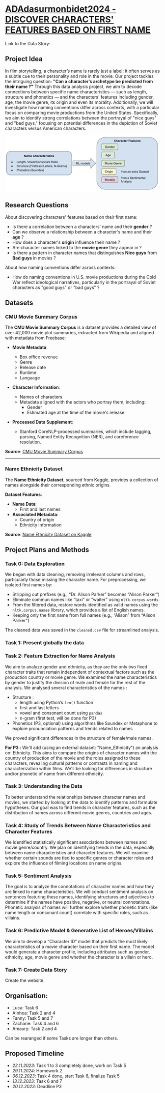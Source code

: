 # [ADAdasurmonbidet2024 - DISCOVER CHARACTERS' FEATURES BASED ON FIRST NAME](https://fannymissillier.github.io)

Link to the Data Story: 

## Project Idea
In film storytelling, a character’s name is rarely just a label; it often serves as a subtle cue to their personality and role in the movie. Our project tackles the intriguing question: **"Can a character’s archetype be predicted from their name ?"** Through this data analysis project, we aim to decode connections between specific name characteristics — such as length, structure and phonetics — and the characters' features including gender, age, the movie genre, its origin and even its morality. Additionally, we will investigate how naming conventions differ across contexts, with a particular focus on comparing movie productions from the United States. Specifically, we aim to identify strong correlations between the portrayal of "nice guys" and "bad guys," focusing on potential differences in the depiction of Soviet characters versus American characters.

![Names' Features](data/Image/intro.png)

## Research Questions

About discovering characters' features based on their first name: 
- Is there a correlation between a characters' name and their **gender** ?  
- Can we observe a relationship between a character's name and their **age** ?  
- How does a character's **origin** influence their name ?  
- Are character names linked to the **movie genre** they appear in ?  
- Is there a pattern in character names that distinguishes **Nice guys** from **Bad guys** in movies ?  

About how naming conventions differ across contexts: 
- How do naming conventions in U.S. movie productions during the Cold War reflect ideological narratives, particularly in the portrayal of Soviet characters as "good guys" or "bad guys" ?  


## Datasets

### CMU Movie Summary Corpus
The **CMU Movie Summary Corpus** is a dataset provides a detailed view of over 42,000 movie plot summaries, extracted from Wikipedia and aligned with metadata from Freebase:

- **Movie Metadata**:
  - Box office revenue
  - Genre
  - Release date
  - Runtime
  - Language

- **Character Information**:
  - Names of characters
  - Metadata aligned with the actors who portray them, including:
    - Gender
    - Estimated age at the time of the movie's release

- **Processed Data Supplement**:
  - Stanford CoreNLP-processed summaries, which include tagging, parsing, Named Entity Recognition (NER), and coreference resolution.

**Source**: [CMU Movie Summary Corpus](http://www.cs.cmu.edu/~ark/personas/)

---

### Name Ethnicity Dataset
The **Name Ethnicity Dataset**, sourced from Kaggle, provides a collection of names alongside their corresponding ethnic origins. 

**Dataset Features**:
- **Name Data**:
  - First and last names
- **Associated Metadata**:
  - Country of origin
  - Ethnicity information

**Source**: [Name Ethnicity Dataset on Kaggle](https://www.kaggle.com/datasets/tommylariccia/name-ethnicity-data)



## Project Plans and Methods

### Task 0: Data Exploration
We began with data cleaning, removing irrelevant columns and rows, particularly those missing the character name. For preprocessing, we isolated first names by:
- Stripping out prefixes (e.g., “Dr. Alison Parker” becomes “Alison Parker”)
- Eliminate commun names like “taxi” or “waiter” using `nltk.corpus.words`. 
- From the filtered data, restore words identified as valid names using the `nltk.corpus.names` library, which provides a list of English names. 
- Keeping only the first name from full names (e.g., “Alison” from “Alison Parker")

The cleaned data was saved in the `cleaned.csv` file for streamlined analysis.

### Task 1: Present globally the data

### Task 2: Feature Extraction for Name Analysis
We aim to analyze gender and ethnicity, as they are the only two fixed character traits that remain independent of contextual factors such as the production country or movie genre.
We examined the name characteristics by gender to justify the division of male and female for the rest of the analysis. We analysed several characteristics of the names :
- Structure : 
    - length using Python’s `len()` function
    - first and last letters
    - vowel and consonant count using `pandas`
    - n-gram (first test, will be done for P3)
- Phonetics (P3, optional) using algorithms like Soundex or Metaphone to explore pronunciation patterns and trends related to names

We proved significant differences in the structure of female/male names.

**For P3 :** We'll add (using an external dataset: "Name_Ethnicity") an analysis on: Ethnicity. This aims to compare the origins of character names with the country of production of the movie and the roles assigned to these characters, revealing cultural patterns or contrasts in naming and characterization within films.
We'll be looking for differences in structure and/or phonetic of name from different ethnicity. 

### Task 3: Understanding the Data
To better understand the relationships between character names and movies, we started by looking at the data to identify patterns and formulate hypotheses. Our goal was to find trends in character features, such as the distribution of names across different movie genres, countries and ages.

### Task 4: Study of Trends Between Name Characteristics and Character Features
We identified statistically significant associations between names and movie genre/country.
We plan on identifying trends in the data, especially between name characteristics and character features. We will examine whether certain sounds are tied to specific genres or character roles and explore the influence of filming locations on name origins.

### Task 5: Sentiment Analysis
The goal is to analyze the connotations of character names and how they are linked to name characteristics. We will conduct sentiment analysis on sentences featuring these names, identifying structures and adjectives to determine if the names have positive, negative, or neutral connotations. Phonetic analysis of names will further explore whether phonetic traits (like name length or consonant count) correlate with specific roles, such as villains.

### Task 6: Predictive Model & Generative List of Heroes/Villains
We aim to develop a “Character ID” model that predicts the most likely characteristics of a movie character based on their first name. The model would generate a character profile, including attributes such as gender, ethnicity, age, movie genre and whether the character is a villain or hero.

### Task 7: Create Data Story
Create the website.

## Organisation:
- Luca: Task 6
- AInhoa: Task 2 and 4
- Fanny: Task 5 and 7
- Zacharie: Task 4 and 6
- Amaury: Task 2 and 4

Can be rearanged if some Tasks are longer than others.

## Proposed Timeline
- *22.11.2023*: Task 1 to 3 completely done, work on Task 5
- *29.11.2024*: Homework 2
- *06.12.2023*: Task 4 done, start Task 6, finalize Task 5
- *13.12.2023*: Task 6 and 7
- *20.12.2023*: Deadline P3